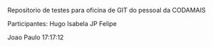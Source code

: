 Repositorio de testes para oficina de GIT do pessoal da CODAMAIS

Participantes:
Hugo
Isabela
JP
Felipe

Joao Paulo 17:17:12
